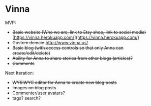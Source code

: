 Vinna
=====

MVP: 
* ~~Basic website (Who we are, link to Etsy shop, link to social media)~~ [https://vinna.herokuapp.com/](https://vinna.herokuapp.com/)
* ~~Custom domain~~ http://www.vinna.us/ 
* ~~Basic blog (with access controls so that only Anna can create/edit/delete)~~
* ~~Ability for Anna to share stories from other blogs (articles)?~~
* ~~Comments~~

Next Iteration:
* ~~WYSIWYG editor for Anna to create new blog posts~~
* ~~Images on blog posts~~
* Commenter/user avatars?
* tags? search? 
